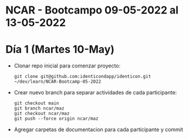 # NCAR - Bootcampo 09-05-2022 al 13-05-2022

# Día 1 (Martes 10-May)

- Clonar repo inicial para comenzar proyecto:
  ~~~
  git clone git@github.com:identicondapp/identicon.git ~/dev/learn/NCAR-Bootcamp-05-2022
  ~~~

- Crear nuevo branch para separar actividades de cada participante:
  ~~~
  git checkout main
  git branch ncar/maz
  git checkout ncar/maz
  git push --force origin ncar/maz
  ~~~

- Agregar carpetas de documentacion para cada participante y commit
